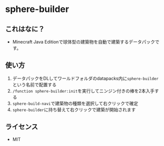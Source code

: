 # sphere-builder

## これはなに？

- Minecraft Java Editionで球体型の建築物を自動で建築するデータパックです。

## 使い方

1. データパックをDLしてワールドフォルダのdatapacks内に`sphere-builder`という名前で配置する
2. `/function sphere-builder:init`を実行してニンジン付きの棒を2本入手する
3. `sphere-build-navi`で建築物の種類を選択して右クリックで確定
4. `sphere-builder`に持ち替えて右クリックで建築が開始されます

## ライセンス

- MIT